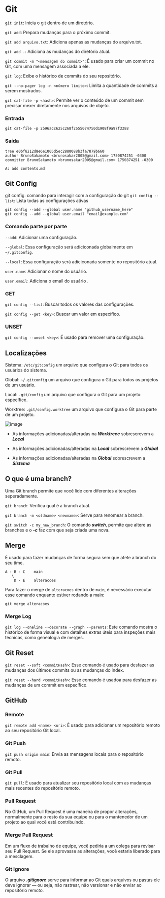 # Git

```git init```: Inicia o git dentro de um diretório.

```git add```: Prepara mudanças para o próximo commit.

```git add arquivo.txt```: Adiciona apenas as mudanças do arquivo.txt.

```git add .```: Adiciona as mudanças do diretório atual.

```git commit -m "<mensagem do commit>"```: É usado para criar um commit no Git, com uma mensagem associada a ele.

```git log```: Exibe o histórico de commits do seu repositório.

```git --no-pager log -n <número limite>```: Limita a quantidade de commits a serem mostrados.

```git cat-file -p <hash>```: Permite ver o conteúdo de um commit sem precisar mexer diretamente nos arquivos de objeto.

### Entrada
```
git cat-file -p 2b96acc625c268f2655074750d1908f9a97f3388
```
### Saída
```
tree e0bf8212d8e6e1005d5ec2880088b3fa7879b660
author BrunoSakamoto <brunosakar2005@gmail.com> 1750874251 -0300
committer BrunoSakamoto <brunosakar2005@gmail.com> 1750874251 -0300

A: add contents.md
```

## Git Config

git config: comando para interagir com a configuração do git
```git config --list```: Lista todas as configurações ativas

```
git config --add --global user.name "github_username_here"
git config --add --global user.email "email@example.com"
```

### Comando parte por parte

```--add```: Adicionar uma configuração.

```--global```: Essa configuração será adiciconada globalmente em ```~/.gitconfig```.

```--local```: Essa configuração será adiciconada somente no repositório atual.

```user.name```: Adicionar o nome do usuário.

```user.email```: Adiciona o email do usuário .

### GET
```git config --list```: Buscar todos os valores das configurações.

```git config --get <key>```: Buscar um valor em específico.

### UNSET

```git config --unset <key>```: É usado para remover uma configuração.

## Localizações

Sistema: ```/etc/gitconfig``` um arquivo que configura o Git para todos os usuários do sistema.
<p>
   
Global: ```~/.gitconfig``` um arquivo que configura o Git para todos os projetos de um usuário.
<p>
   
Local: ```.git/config``` um arquivo que configura o Git para um projeto específico.
<p>
   
Worktree: ```.git/config.worktree``` um arquivo que configura o Git para parte de um projeto.

![image](https://github.com/user-attachments/assets/a523521d-7e5d-4e5e-846c-e98d8235e3e7)

- As informações adicionadas/alteradas na ***Worktreee*** sobrescrevem a ***Local***

- As informações adicionadas/alteradas na ***Local*** sobrescrevem a ***Global***

- As informações adicionadas/alteradas na ***Global*** sobrescrevem a ***Sistema***

## O que é uma branch?

Uma Git branch permite que você lide com diferentes alterações seperadamente.

```git branch```: Verifica qual é a branch atual.

```git branch -m <oldname> <newname>```: Serve para renomear a branch.

```git switch -c my_new_branch```: O comando ***switch***, permite que altere as branches e o ***-c*** faz com que seja criada uma nova.

## Merge
É usado para fazer mudanças de forma segura sem que afete a branch do seu time.

```
A - B - C    main
   \
    D - E    alteracoes
```

Para fazer o merge de ```alteracoes``` dentro de ```main```, é necessário executar esse comando enquanto estiver rodando a main:

```git merge alteracoes```

### Merge Log

```git log --oneline --decorate --graph --parents```: Este comando mostra o histórico de forma visual e com detalhes extras úteis para inspeções mais técnicas, como genealogia de merges.

## Git Reset

```git reset --soft <commitHash>```: Esse comando é usado para desfazer as mudanças dos últimos commits ou as mudanças do index.

```git reset --hard <commitHash>```: Esse comando é usadoa para desfazer as mudanças de um commit em específico.
## GitHub
### Remote

```git remote add <name> <uri>```: É usado para adicionar um repositório remoto ao seu repositório Git local.

### Git Push

```git push origin main```: Envia as mensagens locais para o repositório remoto.

### Git Pull

```git pull```: É usado para atualizar seu repositório local com as mudanças mais recentes do repositório remoto.

### Pull Request
No GitHub, um Pull Request é uma maneira de propor alterações, normalmente para o resto da sua equipe ou para o mantenedor de um projeto ao qual você está contribuindo.

### Merge Pull Request
Em um fluxo de trabalho de equipe, você pediria a um colega para revisar seu Pull Request. Se ele aprovasse as alterações, você estaria liberado para a mesclagem.

### Git Ignore
O arquivo ***.gitignore*** serve para informar ao Git quais arquivos ou pastas ele deve ignorar — ou seja, não rastrear, não versionar e não enviar ao repositório remoto.
